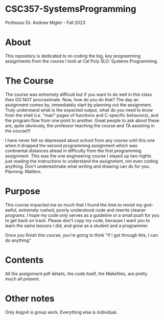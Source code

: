 # CSC357-SystemsProgramming
Professor Dr. Andrew Migler - Fall 2023

# About
This repository is dedicated to re-coding the big, key programming assignments from the course I took at Cal Poly SLO: Systems Programming.

# The Course
The course was extremely difficult but if you want to do well in this class then DO NOT procrastinate. Now, how do you do that? The day an assignment comes by, immediately start by planning out the assignment. Truly understand what is the expected output, what do you need to know from the shell (i.e. "man" pages of functions and C-specific behaviors), and the program flow from one point to another. Great people to ask about these are, quite obviously, the professor teaching the course and TA assisting in the course!!!

I have never felt so depressed about school from any course until this one when it dropped the second programming assignment which was continental distances ahead in difficulty from the first programming assignment. This was the one engineering course I stayed up two nights just reading the instructions to understand the assignment, not even coding anything. Don't underestimate what writing and drawing can do for you. Planning. Matters.

# Purpose
This course impacted me so much that I found the time to revisit my god-awful, extremely rushed, poorly-understood code and rewrite cleaner programs.
I hope my code only serves as a guideline or a small push for you to get back on track. Please don't copy my code, because I want you to learn the same lessons I did, and grow as a student and a programmer.

Once you finish this course, you're going to think "If I got through this, I can do anything"

# Contents
All the assignment pdf details, the code itself, the Makefiles, are pretty much all present.

# Other notes
Only Asgn4 is group work. Everything else is individual.
